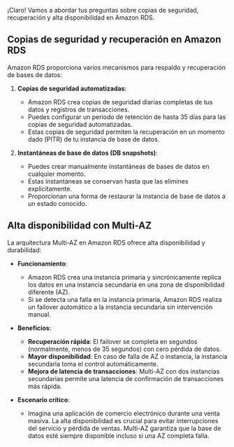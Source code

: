 ¡Claro! Vamos a abordar tus preguntas sobre copias de seguridad, recuperación y alta disponibilidad en Amazon RDS.

## Copias de seguridad y recuperación en Amazon RDS

Amazon RDS proporciona varios mecanismos para respaldo y recuperación de bases de datos:

1. **Copias de seguridad automatizadas**:
   - Amazon RDS crea copias de seguridad diarias completas de tus datos y registros de transacciones.
   - Puedes configurar un período de retención de hasta 35 días para las copias de seguridad automatizadas.
   - Estas copias de seguridad permiten la recuperación en un momento dado (PITR) de tu instancia de base de datos.

2. **Instantáneas de base de datos (DB snapshots)**:
   - Puedes crear manualmente instantáneas de bases de datos en cualquier momento.
   - Estas instantáneas se conservan hasta que las elimines explícitamente.
   - Proporcionan una forma de restaurar la instancia de base de datos a un estado conocido.

## Alta disponibilidad con Multi-AZ

La arquitectura Multi-AZ en Amazon RDS ofrece alta disponibilidad y durabilidad:

- **Funcionamiento**:
  - Amazon RDS crea una instancia primaria y sincrónicamente replica los datos en una instancia secundaria en una zona de disponibilidad diferente (AZ).
  - Si se detecta una falla en la instancia primaria, Amazon RDS realiza un failover automático a la instancia secundaria sin intervención manual.

- **Beneficios**:
  - **Recuperación rápida**: El failover se completa en segundos (normalmente, menos de 35 segundos) con cero pérdida de datos.
  - **Mayor disponibilidad**: En caso de falla de AZ o instancia, la instancia secundaria toma el control automáticamente.
  - **Mejora de latencia de transacciones**: Multi-AZ con dos instancias secundarias permite una latencia de confirmación de transacciones más rápida.

- **Escenario crítico**:
  - Imagina una aplicación de comercio electrónico durante una venta masiva. La alta disponibilidad es crucial para evitar interrupciones del servicio y pérdida de ventas. Multi-AZ garantiza que la base de datos esté siempre disponible incluso si una AZ completa falla.
